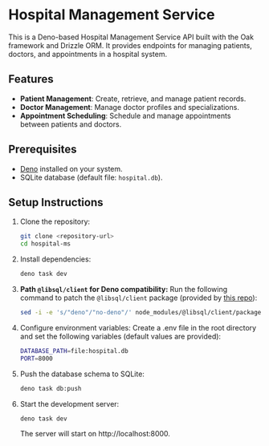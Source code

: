 # Hospital Management Service

This is a Deno-based Hospital Management Service API built with the Oak
framework and Drizzle ORM. It provides endpoints for managing patients, doctors,
and appointments in a hospital system.

## Features

- **Patient Management**: Create, retrieve, and manage patient records.
- **Doctor Management**: Manage doctor profiles and specializations.
- **Appointment Scheduling**: Schedule and manage appointments between patients
  and doctors.

## Prerequisites

- [Deno](https://deno.land/) installed on your system.
- SQLite database (default file: `hospital.db`).

## Setup Instructions

1. Clone the repository:

   ```sh
   git clone <repository-url>
   cd hospital-ms
   ```

2. Install dependencies:

   ```sh
   deno task dev
   ```

3. **Path `@libsql/client` for Deno compatibility:** Run the following command
   to patch the `@libsql/client` package (provided by
   [this repo](https://github.com/davesteinberg/deno-drizzle-turso)):
   ```sh
   sed -i -e 's/"deno"/"no-deno"/' node_modules/@libsql/client/package.json
   ```

4. Configure environment variables: Create a .env file in the root directory and
   set the following variables (default values are provided):
   ```sh
   DATABASE_PATH=file:hospital.db
   PORT=8000
   ```

5. Push the database schema to SQLite:
   ```sh
   deno task db:push
   ```

6. Start the development server:
   ```sh
   deno task dev
   ```

   The server will start on http://localhost:8000.
